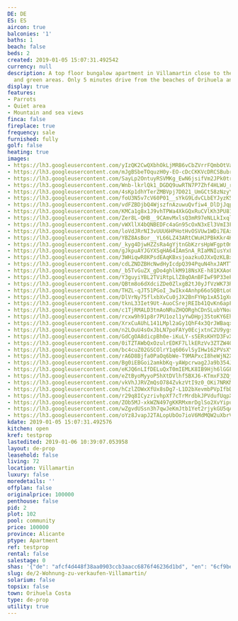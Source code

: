 ```yaml
---
DE: DE
ES: ES
aircon: true
balconies: '1'
baths: 1
beach: false
beds: 2
created: 2019-01-05 15:07:31.492542
currency: null
description: A top floor bungalow apartment in Villamartin close to the golf course
  and green areas. Only 5 minutes drive from the beaches of Orihuela and Torrevieja.
display: true
features:
- Parrots
- Quiet area
- Mountain and sea views
finca: false
fireplace: true
frequency: sale
furnished: fully
golf: false
heating: true
images:
- https://lh3.googleusercontent.com/yIzQK2CwQXbhOkLjMRB6vCbZVrrFQmbOtVa4daU1xNCz-M1VlmZSyqWYCYSsPeCtNZgWwQDa70yXnZugXsc5=w640-rj-e30-l100
- https://lh3.googleusercontent.com/mJgBSbeTOquzH0y-EO-cDcCKKVcDRCSBubrHoyN27_UJ2L4ucDE_JYmG8QjAGdP7ijozSvwS5wOqeeIUkWo=w640-rj-e30-l100
- https://lh3.googleusercontent.com/SayLp2OntuyRSVMKg_EwN6jsifVm2JPk0trmH1i_I2pxGRyNb-AuSiXcVl_zzjwFJFNiNfhaMRTwZqiNbXkK=w640-rj-e30-l100
- https://lh3.googleusercontent.com/Wnb-lkrlQk1_DGDQ9uwRTN7P7Zhf4HLWU_rrMSFI7g4Au9-UYcQ7BE6uD2K8GzH1eCXajJDGrPoUQAzBB6gO=w640-rj-e30-l100
- https://lh3.googleusercontent.com/4sKp1dhYTerZMBVpj7D021_UmGCt58zNzyY8lHCg8K6NqZn1ss8UKx6Q1YEPHzrQZYiaN64XBigU6rXTHDUW=w640-rj-e30-l100
- https://lh3.googleusercontent.com/foU3N5v7cV60P01__sYkG9LdvCLbEYJyzK5vXEC40pN6vj0dPZ_WH-CORg_bUdGoF8xf6KuvoKIuFNCwz5amnQ=w640-rj-e30-l100
- https://lh3.googleusercontent.com/vdFZBDjbQ4WjszfnAzuwuQvfiw4_DlDjJqpYbws8K60bdSdtmkR02OSxVaL2t8N3M3SCFTjdL2ltDT7P7Tz6=w640-rj-e30-l100
- https://lh3.googleusercontent.com/KMCa1g8x1J9vhTPWa4XkGQxRuCVlKh3PU81O-VK1i69xg1oUxSSUNo7i3ISdo_VoMU0dZS00su0LXk49VZC2=w640-rj-e30-l100
- https://lh3.googleusercontent.com/Zer8L-QHB__9CAmvMxlsQ3mR97eNLLkIxqlNqwnTN_6BqK4LgZpJQf6DUMZgLg4FFrRg45TbXSrmK5H61obM=w640-rj-e30-l100
- https://lh3.googleusercontent.com/vWXllX4bQNBEDFc4aGn95cOxN3xEl3VmI3FSdaFDUFIqca-xpyeiEQb-2_sD-El0KnGaT5eful-gctw59fQ=w640-rj-e30-l100
- https://lh3.googleusercontent.com/loVdJRrNI3vUUU6HPHotHvOSVUw1WDi7EAxbhLjqF48ivxbtROnXfz6iCOWKkGmRCPpFDG-DFDIo33eeaPU0Hw=w640-rj-e30-l100
- https://lh3.googleusercontent.com/YBZ8AsBor__YL66LZ43ARtCWuHJPBkKkr4KJj5AzPaR31XzIB6VmR2BFYYOHiFMz81bYA50mp-vZ_Jl4DZKo=w640-rj-e30-l100
- https://lh3.googleusercontent.com/_kyg4DjwHZZsRa4gYjtnGbKzrsHpWFgpt0mCtK40w_wWuW2aPb4UgiMF--ifosdG0kEraT1YfEObLQqHBT87=w640-rj-e30-l100
- https://lh3.googleusercontent.com/gJkpuAYJGYXSqHA64IAmSnA_RIaMNIusYxLG89jKoolly3AIXUFH8ppnciRUEtBNr-L0Qo198-hvp9qaNjmJyA=w640-rj-e30-l100
- https://lh3.googleusercontent.com/3WHiqwR8KPsdEAqKBxsjoazkuOJXxQzKLBx0vBliY3D6Cn9L0esanqhY_vISDJGcH8FOQykdpQ_Du56uNeQ=w640-rj-e30-l100
- https://lh3.googleusercontent.com/cdLZNDZBHcNwdHyIcdpQ394PquN4hxJAMTT3atbqjVt1WvxfAPrLOTBXEM9QsbKwDQos8qa1Lv4aKzfaTpY=w640-rj-e30-l100
- https://lh3.googleusercontent.com/_b5TvGuZX_gDo4ghlkM918NsXE-h81KXAoCvUQXnh6eDvq4EAK5g3ZEREnEhY980Og-Ocs1-rEYMJqtKYccB=w640-rj-e30-l100
- https://lh3.googleusercontent.com/Y3guyiYBL2TViRtpLlZ8qOAnBFIwF9P33ePfJRynnAomvag8Fw01kqDooB49J6CgprqyVyRuYYSHyqYWQoo=w640-rj-e30-l100
- https://lh3.googleusercontent.com/QBtm8o6dXdciZDe0ZlxgB2tJ0yJfVzWK73RyTLlZRogqFKBuif18Vd_T1hlt5wBBuaAKeF91_jIBS4md2vIxrA=w640-rj-e30-l100
- https://lh3.googleusercontent.com/THZL-qJT51PGoI_3wIkx4Anhp66o5QBtLo0vt2HX1K90gD6rbXNTrPBNLWPfHoB6FtSOxho5mzsn14iOb4kNag=w640-rj-e30-l100
- https://lh3.googleusercontent.com/DlVrNy75flxbXvCu0jJX2BnFYHp1xA51gXuBGwlig6BSZqSWsEDU8VF2iTMwtZHe-SweYdJXNBZ5zg_p7687=w640-rj-e30-l100
- https://lh3.googleusercontent.com/tknL33Iet9Ut-AuoCSrejREIb41QvKn6apFU_PrOVfk6ZYsfN5cbJ7rrBoPMaYukz8GiDGUv3sQUlQ_j7hIT=w640-rj-e30-l100
- https://lh3.googleusercontent.com/c1TjRMALD3tmAoNRuZHQORghCDnSLubYNoakZ1YyshzGJiRj0sTyTpBWYl_PlFvSLvmzc-l9HbwIIRC-k3ef=w640-rj-e30-l100
- https://lh3.googleusercontent.com/rcxw9h91p8r7PU1ozl1yYwDHpj35toKY6EhaRGYBO6v-3dc65tUdZQb79P5tVT180RB0BoZiqnKvMao8HrYtSg=w640-rj-e30-l100
- https://lh3.googleusercontent.com/XrxCuAUhL141LMpl2aGy1QhF4x3QrJWBaqxDs7pYLVi4CNTh5XDINA6QxW9sKelpMIzAnX0RUYT0oQmJjnPn=w640-rj-e30-l100
- https://lh3.googleusercontent.com/n2LOuU4sOxJbLN7poFAYy0EcjxtnC2U9ygsMmOGSFlk_zAwK8R6uZjDPusxxO1-m34Dlt20lcd5mOxeEtqg=w640-rj-e30-l100
- https://lh3.googleusercontent.com/GdCgOA8dicpBh0e-iKuLY-s5ERsKHYD3FvXj3LFiWTr0bsJiPgerj0GsZK2RimopNimLeu6xt7vpdEqasymt=w640-rj-e30-l100
- https://lh3.googleusercontent.com/0iTZTAWbQxOzulrEDKF7LlkERzVv3ZTZW4Qjx9pHnJDCDAchVaHgEQ33ZQGnmkH-m4hHYGbCk_kC5bYJiaElOw=w640-rj-e30-l100
- https://lh3.googleusercontent.com/bc4cuZ02GSCOlrY1q606vlSyIHw162PVsXYubKM5QsIYI9vea4pF_ecwjPRgYpdkiVdE_bd3zoaM5UOu5GAu_A=w640-rj-e30-l100
- https://lh3.googleusercontent.com/rA6D8Bjfa0PaOq6bWe-T9MAPxcI8heWjN2XQjoouXpwzQOTG8uKsLhxyVzR-SjWWlRAHo5ho06PSG9_7E7Q=w640-rj-e30-l100
- https://lh3.googleusercontent.com/Bg0iEBGoi2amkbKq-yAWpcrwag2Ja9b354J4Cq8cJfFfGopoE6pC571k0SWRboiqPY8npeyLEyVfsM_LXTc=w640-rj-e30-l100
- https://lh3.googleusercontent.com/eKJQ6nLIfDELuQxT0mIEMLK8IB9Hjh6lGGFcFZr4ZV5X8T87nIueXIFRcK6IEd1Dk7Wup1fyWkPRYpUqhQ1U=w640-rj-e30-l100
- https://lh3.googleusercontent.com/eZtByoMyyoP5hXtDVlhf5BXJ6-KTmxF3ZQjOVTumiSdacOVb_uJ7rg0kquoQcU1mc3Y61XPPTK3Oysl58beL=w640-rj-e30-l100
- https://lh3.googleusercontent.com/vkVhJJRVZmQsO784ZvkzVtI9z0_OKi7NRKMTa377G5o7BDu-ivNwLv3tsMlxyK3X9aSBnW-rBM9Suy4ZQKY=w640-rj-e30-l100
- https://lh3.googleusercontent.com/hCzlZOWxXfUx8sDg7-L1D2bXevmbPVpIfbDy2F4IsHpldPiXTT3kEBNOaXE3xkU4OE8s-B3pgCMzFOl3o-dbZA=w640-rj-e30-l100
- https://lh3.googleusercontent.com/r29q8ICyzrivhpXf7cTrMrdbkJPVdufUqpX9PEdF5QSjXxeXkmpCGOaIk_j5PC-r_BVJHJH4AznfJX7Bkic=w640-rj-e30-l100
- https://lh3.googleusercontent.com/ZOb5MJ-xkWZN497gKKRMxmrDglSo2XvYipubtdNqgMpuo3Js4C_2izM7e5o0Lx6fy-cijINtXoEwAY_rysVN=w640-rj-e30-l100
- https://lh3.googleusercontent.com/wZgvdUSsn3h7qwJeKmJtb1Yet2rjykGU5qAwXRPWEBLj6JknecqaA_JEpedWI_mlEj6uqU6zieZIeaBeVgU=w640-rj-e30-l100
- https://lh3.googleusercontent.com/oYz8JvapJ2TALopUbOo7ioV6MdMQW2uXbrVmF7rqiEjeZYx_3RXqPPVlYhFK2Ohd80Yz_yxfLeRh1VLDiNNw_w=w640-rj-e30-l100
kdate: 2019-01-05 15:07:31.492576
kitchen: open
kref: testprop
lastedited: 2019-01-06 10:39:07.053958
layout: de-prop
leasehold: false
living: 72
location: Villamartin
luxury: false
moredetails: ''
offplan: false
originalprice: 100000
penthouse: false
pid: 2
plot: 102
pool: community
price: 100000
province: Alicante
ptype: Apartment
ref: testprop
rental: false
salestage: 0
shas: '{"de": "afcf4d448f38aa0903ccb3aacc6876f46236d1bd", "en": "6cf9bed8feb33e7f55da60b7ec55f8fed2f09538"}'
slug: de/2-Wohnung-zu-verkaufen-Villamartin/
solarium: false
topsix: false
town: Orihuela Costa
type: de-prop
utility: true
---
```

